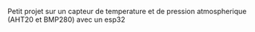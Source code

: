 Petit projet sur un capteur de temperature et de pression atmospherique (AHT20 et BMP280) avec un esp32 
